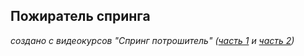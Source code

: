 ## Пожиратель спринга
*создано с видеокурсов "Спринг потрошитель" ([часть 1](https://www.youtube.com/watch?v=BmBr5diz8WA) и [часть 2](https://www.youtube.com/watch?v=cou_qomYLNU))*
